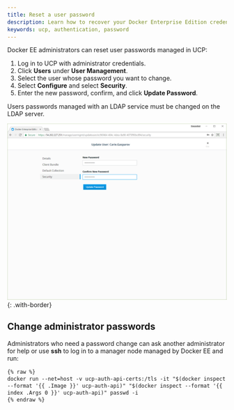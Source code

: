 ```yaml
---
title: Reset a user password
description: Learn how to recover your Docker Enterprise Edition credentials.
keywords: ucp, authentication, password
---
```


Docker EE administrators can reset user passwords managed in UCP:

1. Log in to UCP with administrator credentials.
2. Click **Users** under **User Management**.
3. Select the user whose password you want to change.
4. Select **Configure** and select **Security**.
5. Enter the new password, confirm, and click **Update Password**.

Users passwords managed with an LDAP service must be changed on the LDAP server.

![](../images/recover-a-user-password-1.png){: .with-border}

## Change administrator passwords

Administrators who need a password change can ask another administrator for help
or use **ssh** to log in to a manager node managed by Docker EE and run:

```none
{% raw %}
docker run --net=host -v ucp-auth-api-certs:/tls -it "$(docker inspect --format '{{ .Image }}' ucp-auth-api)" "$(docker inspect --format '{{ index .Args 0 }}' ucp-auth-api)" passwd -i
{% endraw %}
```



